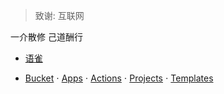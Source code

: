 > 致谢: 互联网

一介散修 己道酬行

* [语雀](https://www.yuque.com/gendloop)


* [Bucket](https://github.com/gendloop/gendloopBucket) $\cdot$ [Apps](https://github.com/gendloop/gendloopApps) $\cdot$ [Actions](https://github.com/gendloop/gendloopActions) $\cdot$ [Projects](https://github.com/gendloop/gendloopProjects) $\cdot$ [Templates](https://github.com/gendloop/gendloopTemplates)

<!--
**gendloop/gendloop** is a ✨ _special_ ✨ repository because its `README.md` (this file) appears on your GitHub profile.

Here are some ideas to get you started:

- 🔭 I’m currently working on ...
- 🌱 I’m currently learning ...
- 👯 I’m looking to collaborate on ...
- 🤔 I’m looking for help with ...
- 💬 Ask me about ...
- 📫 How to reach me: ...
- 😄 Pronouns: ...
- ⚡ Fun fact: ...
-->
